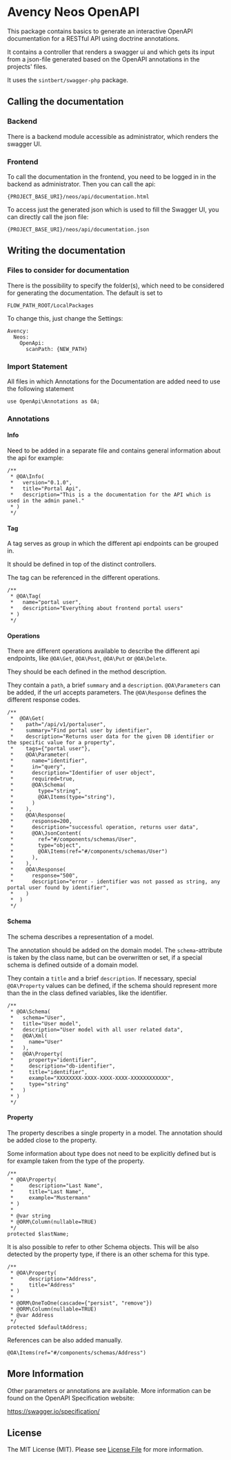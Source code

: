 # Avency Neos OpenAPI

This package contains basics to generate an interactive OpenAPI documentation for a RESTful API using doctrine annotations.
 
It contains a controller that renders a swagger ui and which gets its input from a json-file generated based on the OpenAPI annotations in the projects' files.

It uses the `sintbert/swagger-php` package.

## Calling the documentation

### Backend

There is a backend module accessible as administrator, which renders the swagger UI.

### Frontend

To call the documentation in the frontend, you need to be logged in in the backend as administrator.
Then you can call the api:

```
{PROJECT_BASE_URI}/neos/api/documentation.html
```

To access just the generated json which is used to fill the Swagger UI, you can directly call the json file:

```
{PROJECT_BASE_URI}/neos/api/documentation.json
```

## Writing the documentation

### Files to consider for documentation

There is the possibility to specify the folder(s), which need to be considered for generating the documentation. The default is set to
```
FLOW_PATH_ROOT/LocalPackages
```

To change this, just change the Settings:
```
Avency:
  Neos:
    OpenApi:
      scanPath: {NEW_PATH}
```

### Import Statement
All files in which Annotations for the Documentation are added need to use the following statement

```
use OpenApi\Annotations as OA;
```

### Annotations

#### Info
Need to be added in a separate file and contains general information about the api for example:

```
/**
 * @OA\Info(
 *   version="0.1.0",
 *   title="Portal Api",
 *   description="This is a the documentation for the API which is used in the admin panel."
 * )
 */
```

#### Tag
A tag serves as group in which the different api endpoints can be grouped in. 

It should be defined in top of the distinct controllers.

The tag can be referenced in the different operations.

```
/**
 * @OA\Tag(
 *   name="portal user",
 *   description="Everything about frontend portal users"
 * )
 */
```

#### Operations
There are different operations available to describe the different api endpoints, like `@OA\Get`, `@OA\Post`, `@OA\Put` or `@OA\Delete`. 

They should be each defined in the method description.

They contain a `path`, a brief `summary` and a `description`. `@OA\Parameters` can be added, if the url accepts parameters. The `@OA\Response` defines the different response codes.

```
/**
 *  @OA\Get(
 *    path="/api/v1/portaluser",
 *    summary="Find portal user by identifier",
 *    description="Returns user data for the given DB identifier or the specific value for a property",
 *    tags={"portal user"},
 *    @OA\Parameter(
 *      name="identifier",
 *      in="query",
 *      description="Identifier of user object",
 *      required=true,
 *      @OA\Schema(
 *        type="string",
 *        @OA\Items(type="string"),
 *      )
 *    ),
 *    @OA\Response(
 *      response=200,
 *      description="successful operation, returns user data",
 *      @OA\JsonContent(
 *        ref="#/components/schemas/User",
 *        type="object",
 *        @OA\Items(ref="#/components/schemas/User")
 *      ),
 *    ),
 *    @OA\Response(
 *      response="500",
 *      description="error - identifier was not passed as string, any portal user found by identifier",
 *    )
 *  )
 */
```

#### Schema

The schema describes a representation of a model. 

The annotation should be added on the domain model. The `schema`-attribute is taken by the class name, but can be overwritten or set, if a special schema is defined outside of a domain model. 

They contain a `title` and a brief `description`. If necessary, special `@OA\Property` values can be defined, if the schema should represent more than the in the class defined variables, like the identifier.

```
/**
 * @OA\Schema(
 *   schema="User",
 *   title="User model",
 *   description="User model with all user related data",
 *   @OA\Xml(
 *     name="User"
 *   ),
 *   @OA\Property(
 *     property="identifier",
 *     description="db-identifier",
 *     title="identifier",
 *     example="XXXXXXXX-XXXX-XXXX-XXXX-XXXXXXXXXXXX",
 *     type="string"
 *   )
 * )
 */
```

#### Property

The property describes a single property in a model. The annotation should be added close to the property. 

Some information about type does not need to be explicitly defined but is for example taken from the type of the property.

```
/**
 * @OA\Property(
 *     description="Last Name",
 *     title="Last Name",
 *     example="Mustermann"
 * )
 *
 * @var string
 * @ORM\Column(nullable=TRUE)
 */
protected $lastName;
```

It is also possible to refer to other Schema objects. This will be also detected by the property type, if there is an other schema for this type. 
```
/**
 * @OA\Property(
 *     description="Address",
 *     title="Address"
 * )
 *
 * @ORM\OneToOne(cascade={"persist", "remove"})
 * @ORM\Column(nullable=TRUE)
 * @var Address
 */
protected $defaultAddress;
```

References can be also added manually.

```
@OA\Items(ref="#/components/schemas/Address")
```
## More Information

Other parameters or annotations are available. More information can be found on the OpenAPI Specification website:

https://swagger.io/specification/

## License

The MIT License (MIT). Please see [License File](LICENSE.md) for more information.

